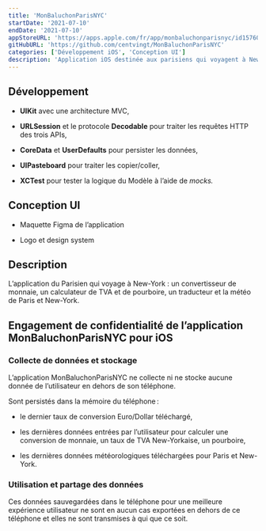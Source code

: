 ```yaml
---
title: 'MonBaluchonParisNYC'
startDate: '2021-07-10'
endDate: '2021-07-10'
appStoreURL: 'https://apps.apple.com/fr/app/monbaluchonparisnyc/id1576078398'
gitHubURL: 'https://github.com/centvingt/MonBaluchonParisNYC'
categories: ['Développement iOS', 'Conception UI']
description: 'Application iOS destinée aux parisiens qui voyagent à New-York'
---
```


## Développement

-   **UIKit** avec une architecture MVC,

-   **URLSession** et le protocole **Decodable** pour traiter les requêtes HTTP des trois APIs,

-   **CoreData** et **UserDefaults** pour persister les données,

-   **UIPasteboard** pour traiter les copier/coller,

-   **XCTest** pour tester la logique du Modèle à l’aide de _mocks._

## Conception UI

-   Maquette Figma de l’application

-   Logo et design system

## Description

L’application du Parisien qui voyage à New-York : un convertisseur de monnaie, un calculateur de TVA et de pourboire, un traducteur et la météo de Paris et New-York.

## Engagement de confidentialité de l’application MonBaluchonParisNYC pour iOS

### Collecte de données et stockage

L’application MonBaluchonParisNYC ne collecte ni ne stocke aucune donnée de l’utilisateur en dehors de son téléphone.

Sont persistés dans la mémoire du téléphone :

-   le dernier taux de conversion Euro/Dollar téléchargé,

-   les dernières données entrées par l’utilisateur pour calculer une conversion de monnaie, un taux de TVA New-Yorkaise, un pourboire,

-   les dernières données météorologiques téléchargées pour Paris et New-York.

### Utilisation et partage des données

Ces données sauvegardées dans le téléphone pour une meilleure expérience utilisateur ne sont en aucun cas exportées en dehors de ce téléphone et elles ne sont transmises à qui que ce soit.
